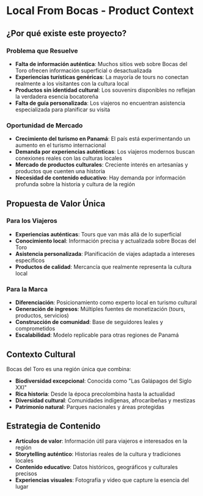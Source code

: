 # Local From Bocas - Product Context

## ¿Por qué existe este proyecto?

### Problema que Resuelve
- **Falta de información auténtica**: Muchos sitios web sobre Bocas del Toro ofrecen información superficial o desactualizada
- **Experiencias turísticas genéricas**: La mayoría de tours no conectan realmente a los visitantes con la cultura local
- **Productos sin identidad cultural**: Los souvenirs disponibles no reflejan la verdadera esencia bocatoreña
- **Falta de guía personalizada**: Los viajeros no encuentran asistencia especializada para planificar su visita

### Oportunidad de Mercado
- **Crecimiento del turismo en Panamá**: El país está experimentando un aumento en el turismo internacional
- **Demanda por experiencias auténticas**: Los viajeros modernos buscan conexiones reales con las culturas locales
- **Mercado de productos culturales**: Creciente interés en artesanías y productos que cuenten una historia
- **Necesidad de contenido educativo**: Hay demanda por información profunda sobre la historia y cultura de la región

## Propuesta de Valor Única

### Para los Viajeros
- **Experiencias auténticas**: Tours que van más allá de lo superficial
- **Conocimiento local**: Información precisa y actualizada sobre Bocas del Toro
- **Asistencia personalizada**: Planificación de viajes adaptada a intereses específicos
- **Productos de calidad**: Mercancía que realmente representa la cultura local

### Para la Marca
- **Diferenciación**: Posicionamiento como experto local en turismo cultural
- **Generación de ingresos**: Múltiples fuentes de monetización (tours, productos, servicios)
- **Construcción de comunidad**: Base de seguidores leales y comprometidos
- **Escalabilidad**: Modelo replicable para otras regiones de Panamá

## Contexto Cultural
Bocas del Toro es una región única que combina:
- **Biodiversidad excepcional**: Conocida como "Las Galápagos del Siglo XXI"
- **Rica historia**: Desde la época precolombina hasta la actualidad
- **Diversidad cultural**: Comunidades indígenas, afrocaribeñas y mestizas
- **Patrimonio natural**: Parques nacionales y áreas protegidas

## Estrategia de Contenido
- **Artículos de valor**: Información útil para viajeros e interesados en la región
- **Storytelling auténtico**: Historias reales de la cultura y tradiciones locales
- **Contenido educativo**: Datos históricos, geográficos y culturales precisos
- **Experiencias visuales**: Fotografía y video que capture la esencia del lugar
